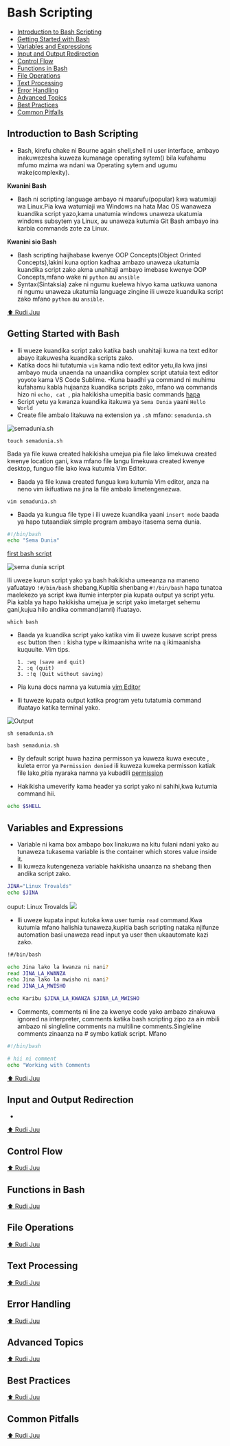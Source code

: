# Bash Scripting

- [Introduction to Bash Scripting](#introduction-to-bash-scripting)
- [Getting Started with Bash](#getting-started-with-bash)
- [Variables and Expressions](#variables-and-expressions)
- [Input and Output Redirection](#input-and-output-redirection)
- [Control Flow](#control-flow)
- [Functions in Bash](#functions-in-bash)
- [File Operations](#file-operations)
- [Text Processing](#text-processing)
- [Error Handling](#error-handling)
- [Advanced Topics](#advanced-topics)
- [Best Practices](#best-practices)
- [Common Pitfalls](#common-pitfalls)

<a name="top"></a>

## Introduction to Bash Scripting

- Bash, kirefu chake ni Bourne again shell,shell ni user interface, ambayo inakuwezesha kuweza kumanage operating sytem() bila kufahamu mfumo mzima wa ndani wa Operating sytem and ugumu wake(complexity).

**Kwanini Bash**

- Bash ni scripting language ambayo ni maarufu(popular) kwa watumiaji wa Linux.Pia kwa watumiaji wa Windows na hata Mac OS wanaweza kuandika script yazo,kama unatumia windows unaweza ukatumia windows subsytem ya Linux, au unaweza kutumia Git Bash ambayo ina karbia commands zote za Linux.

**Kwanini sio Bash**

- Bash scripting haijhabase kwenye OOP Concepts(Object Orinted Concepts),lakini kuna option kadhaa ambazo unaweza ukatumia kuandika script zako akma unahitaji ambayo imebase kwenye OOP Concepts,mfano wake ni `python` au `ansible`
- Syntax(Sintaksia) zake ni ngumu kuelewa hivyo kama uatkuwa uanona ni ngumu unaweza ukatumia language zingine ili uweze kuanduika script zako mfano `python` au `ansible`.

[⬆️ Rudi Juu](#top)

## Getting Started with Bash

- Ili wueze kuandika script zako katika bash unahitaji kuwa na text editor abayo itakuwesha kuandika scripts zako.
- Katika docs hii tutatumia `vim` kama ndio text editor yetu,ila kwa jinsi ambayo muda unaenda na unaandika complex script utatuia text editor yoyote kama VS Code Sublime.
  -Kuna baadhi ya command ni muhimu kufahamu kabla hujaanza kuandika scripts zako, mfano wa commands hizo ni `echo, cat `, pia hakikisha umepitia basic commands [hapa](/docs/swahili-guide.md)
- Script yetu ya kwanza kuandika itakuwa ya `Sema Dunia` yaani `Hello World`
- Create file ambalo litakuwa na extension ya `.sh` mfano: `semadunia.sh`

![semadunia.sh](/asset/semadunia.PNG)

```
touch semadunia.sh
```

Bada ya file kuwa created hakikisha umejua pia file lako limekuwa created kwenye location gani, kwa mfano file langu limekuwa created kwenye desktop, funguo file lako kwa kutumia Vim Editor.

- Baada ya file kuwa created fungua kwa kutumia Vim editor, anza na neno vim ikifuatiwa na jina la file ambalo limetengenezwa.

```
vim semadunia.sh
```

- Baada ya kungua file type i ili uweze kuandika yaani `insert mode` baada ya hapo tutaandiak simple program ambayo itasema sema dunia.

```sh
#!/bin/bash
echo "Sema Dunia"
```

[first bash script](/scripts/first_script.sh)

![sema dunia script](/asset/vim%20echo%20Sema%20Dunia.PNG)

Ili uweze kurun script yako ya bash hakikisha umeeanza na maneno yafuatayo `!#/bin/bash` shebang,Kupitia shenbang `#!/bin/bash` hapa tunatoa maelekezo ya script kwa itumie interpter pia kupata output ya script yetu. Pia kabla ya hapo hakikisha umejua je script yako imetarget sehemu gani,kujua hilo andika command(amri) ifuatayo.

```
which bash
```

- Baada ya kuandika script yako katika vim ili uweze kusave script press `esc` button then `:` kisha type `w` ikimaanisha write na `q` ikimaanisha kuquuite.
  Vim tips.

      1. :wq (save and quit)
      2. :q (quit)
      3. :!q (Quit without saving)

- Pia kuna docs namna ya kutumia [vim Editor](/docs/swahili-guide.md#)
- Ili tuweze kupata output katika program yetu tutatumia command ifuatayo katika terminal yako.

![Output](/asset/output.PNG)

```
sh semadunia.sh
```

```
bash semadunia.sh
```

- By default script huwa hazina permisson ya kuweza kuwa execute , kuleta error ya `Permission denied` ili kuweza kuweka permisson katiak file lako,pitia nyaraka namna ya kubadili [permission](/docs/swahili-guide.md#changing-permissions)

- Hakikisha umeverify kama header ya script yako ni sahihi,kwa kutumia command hii.

```sh
echo $SHELL
```

## Variables and Expressions

- Variable ni kama box ambapo box linakuwa na kitu fulani ndani yako au tunaweza tukasema variable is the container which stores value inside it.
- Ili kuweza kutengeneza variable hakikisha unaanza na shebang then andika script zako.

```sh
JINA="Linux Trovalds"
echo $JINA
```

ouput: Linux Trovalds
![](/asset/box%20variable.PNG)

- Ili uweze kupata input kutoka kwa user tumia `read` command.Kwa kutumia mfano halishia tunaweza,kupitia bash scripting nataka njifunze automation basi unaweza read input ya user then ukaautomate kazi zako.

```sh
!#/bin/bash

echo Jina lako la kwanza ni nani?
read JINA_LA_KWANZA
echo Jina lako la mwisho ni nani?
read JINA_LA_MWISHO

echo Karibu $JINA_LA_KWANZA $JINA_LA_MWISHO
```
- Comments, comments ni line za kwenye code yako ambazo zinakuwa ignored na interpreter, comments katika bash scripting zipo za ain mbili ambazo ni singleline comments na multiline comments.Singleline comments zinaanza na # symbo katiak script.
Mfano
```sh
#!/bin/bash

# hii ni comment
echo "Working with Comments
```
[⬆️ Rudi Juu](#top)

## Input and Output Redirection
- 
[⬆️ Rudi Juu](#top)

## Control Flow

[⬆️ Rudi Juu](#top)

## Functions in Bash

[⬆️ Rudi Juu](#top)

## File Operations

[⬆️ Rudi Juu](#top)

## Text Processing

[⬆️ Rudi Juu](#top)

## Error Handling

[⬆️ Rudi Juu](#top)

## Advanced Topics

[⬆️ Rudi Juu](#top)

## Best Practices

[⬆️ Rudi Juu](#top)

## Common Pitfalls

[⬆️ Rudi Juu](#top)
